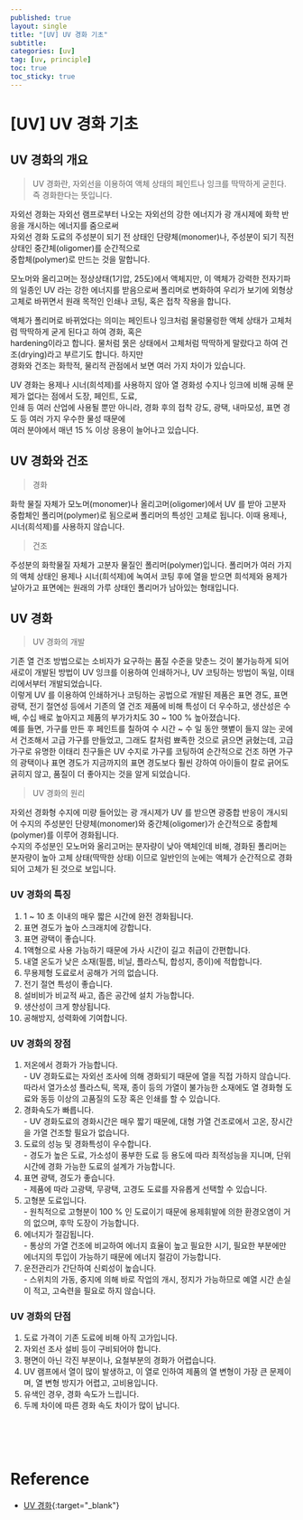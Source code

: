 ```yaml
---
published: true
layout: single
title: "[UV] UV 경화 기초"
subtitle: 
categories: [uv]
tag: [uv, principle]
toc: true
toc_sticky: true
---  
```


# [UV] UV 경화 기초  

## UV 경화의 개요  

> UV 경화란, 자외선을 이용하여 액체 상태의 페인트나 잉크를 딱딱하게 굳힌다. 즉 경화한다는 뜻입니다.  

자외선 경화는 자외선 램프로부터 나오는 자외선의 강한 에너지가 광 개시제에 화학 반응을 개시하는 에너지를 줌으로써  
자외선 경화 도료의 주성분이 되기 전 상태인 단량체(monomer)나, 주성분이 되기 직전 상태인 중간체(oligomer)를 순간적으로  
중합체(polymer)로 만드는 것을 말합니다.  

모노머와 올리고머는 정상상태(1기압, 25도)에서 액체지만, 이 액체가 강력한 전자기파의 일종인 UV 라는 강한 에너지를 
받음으로써 폴리머로 변화하여 우리가 보기에 외형상 고체로 바뀌면서 원래 목적인 인쇄나 코팅, 혹은 접착 작용을 합니다.  

액체가 폴리머로 바뀌었다는 의미는 페인트나 잉크처럼 물렁물렁한 액체 상태가 고체처럼 딱딱하게 굳게 된다고 하여 경화, 혹은  
hardening이라고 합니다. 물처럼 묽은 상태에서 고체처럼 딱딱하게 말랐다고 하여 건조(drying)라고 부르기도 합니다. 하지만  
경화와 건조는 화학적, 물리적 관점에서 보면 여러 가지 차이가 있습니다.  

UV 경화는 용제나 시너(희석제)를 사용하지 않아 열 경화성 수지나 잉크에 비해 공해 문제가 없다는 점에서 도장, 페인트, 도료,  
인쇄 등 여러 산업에 사용될 뿐만 아니라, 경화 후의 접착 강도, 광택, 내마모성, 표면 경도 등 여러 가지 우수한 물성 때문에  
여러 분야에서 매년 15 % 이상 응용이 늘어나고 있습니다.  

## UV 경화와 건조  

> 경화  

화학 물질 자체가 모노머(monomer)나 올리고머(oligomer)에서 UV 를 받아 고분자 중합체인 폴리머(polymer)로 됨으로써 폴리머의 
특성인 고체로 됩니다. 이때 용제나, 시너(희석제)를 사용하지 않습니다.  

> 건조  

주성분의 화학물질 자체가 고분자 물질인 폴리머(polymer)입니다. 폴리머가 여러 가지의 액체 상태인 용제나 시너(희석제)에 녹여서 
코팅 후에 열을 받으면 희석제와 용제가 날아가고 표면에는 원래의 가루 상태인 폴리머가 남아있는 형태입니다.  

## UV 경화  

> UV 경화의 개발  

기존 열 건조 방법으로는 소비자가 요구하는 품질 수준을 맞춘느 것이 불가능하게 되어 새로이 개발된 방법이 UV 잉크를 이용하여 
인쇄하거나, UV 코팅하는 방법이 독일, 이태리에서부터 개발되었습니다.  
이렇게 UV 를 이용하여 인쇄하거나 코팅하는 공법으로 개발된 제품은 표면 경도, 표면 광택, 전기 절연성 등에서 기존의 열 건조 
제품에 비해 특성이 더 우수하고, 생산성은 수 배, 수십 배로 높아지고 제품의 부가가치도 30 ~ 100 % 높아졌습니다.  
예를 들면, 가구를 만든 후 페인트를 칠하여 수 시간 ~ 수 일 동안 햇볕이 들지 않는 곳에서 건조해서 고급 가구를 만들었고, 
그래도 칼처럼 뾰족한 것으로 긁으면 긁혔는데, 고급 가구로 유명한 이태리 친구들은 UV 수지로 가구를 코팅하여 순간적으로 건조 
하면 가구의 광택이나 표면 경도가 지금까지의 표면 경도보다 훨씬 강하여 아이들이 칼로 긁어도 긁히지 않고, 품질이 더 좋아지는 
것을 알게 되었습니다.  

> UV 경화의 원리  

자외선 경화형 수지에 미량 들어있는 광 개시제가 UV 를 받으면 광중합 반응이 개시되어 수지의 주성분인 단량체(monomer)와 
중간체(oligomer)가 순간적으로 중합체(polymer)를 이루어 경화됩니다.  
수지의 주성분인 모노머와 올리고머는 분자량이 낮아 액체인데 비해, 경화된 폴리머는 분자량이 높아 고체 상태(딱딱한 상태) 
이므로 일반인의 눈에는 액체가 순간적으로 경화되어 고체가 된 것으로 보입니다.  

### UV 경화의 특징  

  1) 1 ~ 10 초 이내의 매우 짧은 시간에 완전 경화됩니다.  
  2) 표면 경도가 높아 스크래치에 강합니다.  
  3) 표면 광택이 좋습니다.  
  4) 1액형으로 사용 가능하기 때문에 가사 시간이 길고 취급이 간편합니다.  
  5) 내열 온도가 낮은 소재(필름, 비닐, 플라스틱, 합성지, 종이)에 적합합니다.  
  6) 무용제형 도료로서 공해가 거의 없습니다.  
  7) 전기 절연 특성이 좋습니다.  
  8) 설비비가 비교적 싸고, 좁은 공간에 설치 가능합니다.  
  9) 생산성이 크게 향상됩니다.  
  10) 공해방지, 성력화에 기여합니다.  

### UV 경화의 장점  

  1) 저온에서 경화가 가능합니다.  
    - UV 경화도료는 자외선 조사에 의해 경화되기 때문에 열을 직접 가하지 않습니다. 따라서 열가소성 플라스틱, 목재, 종이 
      등의 가열이 불가능한 소재에도 열 경화형 도료와 동등 이상의 고품질의 도장 혹은 인쇄를 할 수 있습니다.  
  2) 경화속도가 빠릅니다.  
    - UV 경화도료의 경화시간은 매우 짧기 때문에, 대형 가열 건조로에서 고온, 장시간을 가열 건조할 필요가 없습니다.  
  3) 도료의 성능 및 경화특성이 우수합니다.  
    - 경도가 높은 도료, 가소성이 풍부한 도료 등 용도에 따라 최적성능을 지니며, 단위 시간에 경화 가능한 도료의 설계가 
      가능합니다.  
  4) 표면 광택, 경도가 좋습니다.  
    - 제품에 따라 고광택, 무광택, 고경도 도료를 자유롭게 선택할 수 있습니다.  
  5) 고형분 도료입니다.  
    - 원칙적으로 고형분이 100 % 인 도료이기 때문에 용제휘발에 의한 환경오염이 거의 없으며, 후막 도장이 가능합니다.  
  6) 에너지가 절감됩니다.  
    - 통상의 가열 건조에 비교하여 에너지 효율이 높고 필요한 시기, 필요한 부분에만 에너지의 투입이 가능하기 때문에 
      에너지 절감이 가능합니다.  
  7) 운전관리가 간단하여 신뢰성이 높습니다.  
    - 스위치의 가동, 중지에 의해 바로 작업의 개시, 정지가 가능하므로 예열 시간 손실이 적고, 고숙련을 필요로 하지 않습니다.  

### UV 경화의 단점  

  1. 도료 가격이 기존 도료에 비해 아직 고가입니다.  
  2. 자외선 조사 설비 등이 구비되어야 합니다.  
  3. 평면이 아닌 각진 부분이나, 요철부분의 경화가 어렵습니다.  
  4. UV 램프에서 열이 많이 발생하고, 이 열로 인하여 제품의 열 변형이 가장 큰 문제이며, 열 변형 방지가 어렵고, 고비용입니다.  
  5. 유색인 경우, 경화 속도가 느립니다.  
  6. 두께 차이에 따른 경화 속도 차이가 많이 납니다.  





<br><br><br>  

# <strong>Reference</strong>  

- [UV 경화](http://www.uvsmt.com/sub/sub03_uvkyunghwa_01.php){:target="_blank"}  